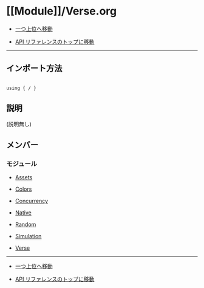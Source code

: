 # [[Module]]/Verse.org

- [一つ上位へ移動](../main.md)

- [API リファレンスのトップに移動](/main.md)

---

## インポート方法

```verse

using { / }

```

## 説明

 (説明無し)

## メンバー

### モジュール

- [Assets](./M_Assets/main.md)

- [Colors](./M_Colors/main.md)

- [Concurrency](./M_Concurrency/main.md)

- [Native](./M_Native/main.md)

- [Random](./M_Random/main.md)

- [Simulation](./M_Simulation/main.md)

- [Verse](./M_Verse/main.md)

---

- [一つ上位へ移動](../main.md)

- [API リファレンスのトップに移動](/main.md)
